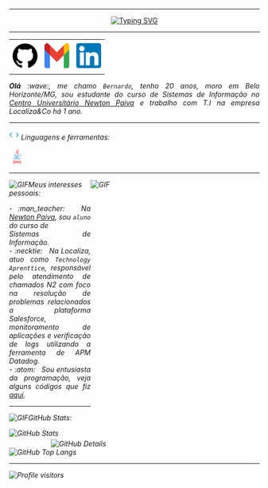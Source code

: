 -----

<p align="center">
  <a href="https://git.io/typing-svg">
    <img src="https://readme-typing-svg.herokuapp.com?font=Fira+Code&pause=1000&color=808080&center=true&vCenter=false&repeat=true&random=false&width=435&lines=Hello%2C+I'm+Bernardo+Leite." alt="Typing SVG">
  </a>
</p>


-----

<div align="center">
<table>
<tr>
 <td align="center" colspan="11"></td>
</tr> 
<tr>
<td><a href="https://github.com/bernardoloures" target="_blank"><img src="https://github.com/bernardoloures/bernardoloures/blob/main/img/github.png" width="50px" height="50px"/></a>
</td>
<td><a href="mailto:bernardo.alleite@gmail.com" target="_blank"><img src="https://github.com/bernardoloures/bernardoloures/blob/main/img/gmail3.png" width="50px" height="50px"/></a>
</td>
<td><a href="https://www.linkedin.com/in/bernardo-leite-73435b266/" target="_blank"><img src="https://github.com/bernardoloures/bernardoloures/blob/main/img/linkedin2.png" width="50px" height="50px"/></a>
</td>
</tr>
<tr>
 <td align="center" colspan="11"></td>
</tr> 
</table>

</div>
<div align="justify">
<i><b>Olá</b> :wave:, me chamo <code>Bernardo</code>, tenho 20 anos, moro em Belo Horizonte/MG, sou estudante do curso de Sistemas de Informação no <a href="https://newtonpaiva.br/" target="_blank">Centro Universitário Newton Paiva</a> e trabalho com T.I na empresa Localiza&Co há 1 ano.
</div>

-----

<div>

<img height="20" alt="GIF" src="https://github.com/bernardoloures/bernardoloures/blob/main/img/skills.gif?raw=true"/>&nbsp;Linguagens e ferramentas:

<code><a href="https://www.gnu.org/software/bash/" target="_blank"><img height="32" src="https://github.com/bernardoloures/bernardoloures/blob/main/img/java.png?raw=true"/></a></code>

</div>

-----

<div>
<div>
<img align="right" alt="GIF" src="https://github.com//bernardoloures/bernadoloures/blob/main/img/dev.gif?raw=true" width="340px" height="520px"/>
</div>

<img height="20" alt="GIF" src="https://github.com//bernardoloures/bernadoloures/blob/main/img/soulgem.gif?raw=true"/>Meus interesses pessoais:

<div align="justify">
<p> 
- :man_teacher: &nbsp; Na <a href="https://newtonpaiva.br/" target="_blank">Newton Paiva</a>, sou <code>aluno</code> do curso de <br />Sistemas de Informação.<br />
- :necktie: &nbsp; Na Localiza, atuo como <code>Technology Aprenttice</code>, responsável pelo atendimento de chamados N2 com foco na resolução de problemas relacionados a plataforma Salesforce, monitoramento de aplicações e verificação de logs utilizando a ferramenta de APM Datadog.<br />
- :atom: &nbsp; Sou entusiasta da programação, veja alguns códigos que fiz <a href="https://github.com/bernardoloures?tab=repositories" target="_blank">aqui</a>.<br />
</p>
</div>
</div>

-----

<img height="20" alt="GIF" src="https://github.com/bernardoloures/bernardoloures/blob/main/img/graphic.gif?raw=true"/>GitHub Stats:

<div>
<img align="right" alt="GitHub Details" width="420px" src="http://github-profile-summary-cards.vercel.app/api/cards/profile-details?username=bernardoloures&theme=github_dark"/>
<!--- <img alt="GitHub Commits" width="200px" src="http://github-profile-summary-cards.vercel.app/api/cards/productive-time?username=bernardoloures&theme=github_dark"/> -->
<img alt="GitHub Stats" width="200px" src="http://github-profile-summary-cards.vercel.app/api/cards/stats?username=bernardoloures&theme=github_dark"/>
<img alt="GitHub Top Langs" width="200px" src="http://github-profile-summary-cards.vercel.app/api/cards/repos-per-language?username=bernardoloures&theme=github_dark"/>
</div>

-----

<img alt="Profile visitors" src="https://komarev.com/ghpvc/?username=bernardoloures"/>
